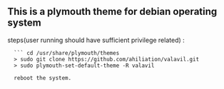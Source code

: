 ## This is a plymouth theme for debian operating system

steps(user running should have sufficient privilege related) :

      ``` cd /usr/share/plymouth/themes
      > sudo git clone https://github.com/ahiliation/valavil.git
      > sudo plymouth-set-default-theme -R valavil

      reboot the system.

